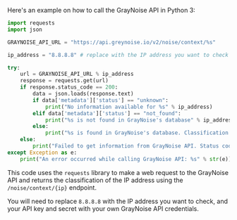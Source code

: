 Here's an example on how to call the GrayNoise API in Python 3:

```python
import requests
import json

GRAYNOISE_API_URL = "https://api.greynoise.io/v2/noise/context/%s"

ip_address = "8.8.8.8" # replace with the IP address you want to check

try:
    url = GRAYNOISE_API_URL % ip_address
    response = requests.get(url)
    if response.status_code == 200:
        data = json.loads(response.text)
        if data['metadata']['status'] == "unknown":
            print("No information available for %s" % ip_address)
        elif data['metadata']['status'] == "not_found":
            print("%s is not found in GrayNoise's database" % ip_address)
        else:
            print("%s is found in GrayNoise's database. Classification: %s" % (ip_address, data['metadata']['classification']))
    else:
        print("Failed to get information from GrayNoise API. Status code: %d" % response.status_code)
except Exception as e:
    print("An error occurred while calling GrayNoise API: %s" % str(e))
```

This code uses the `requests` library to make a web request to the GrayNoise API and returns the classification of the IP address using the `/noise/context/{ip}` endpoint. 

You will need to replace `8.8.8.8` with the IP address you want to check, and your API key and secret with your own GrayNoise API credentials.
